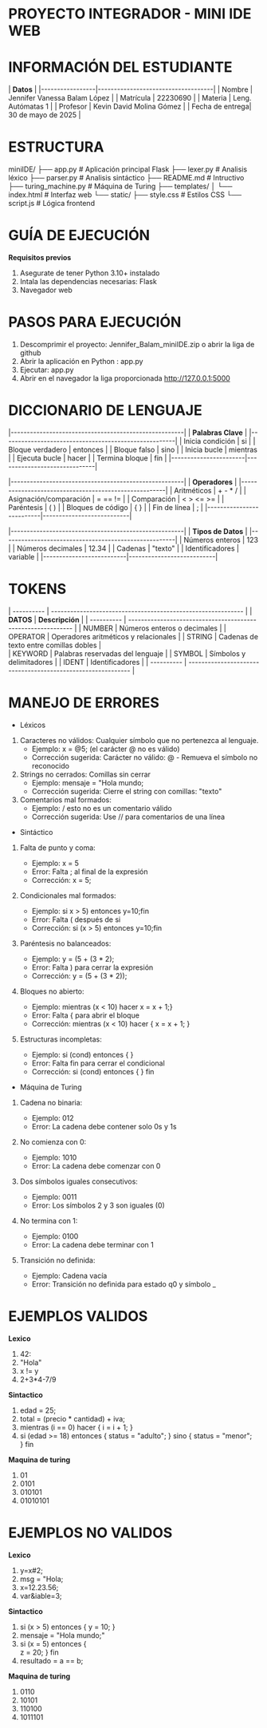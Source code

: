 # PROYECTO INTEGRADOR - MINI IDE WEB  

#  INFORMACIÓN DEL ESTUDIANTE  


|                   **Datos**                          |
|-----------------|------------------------------------|
| Nombre          | Jennifer Vanessa Balam López       |
| Matrícula       | 22230690                           |
| Materia         | Leng. Autómatas 1                  |
| Profesor        | Kevin David Molina Gómez           |
| Fecha de entrega| 30 de mayo de 2025                 |



# ESTRUCTURA 

miniIDE/
├── app.py               # Aplicación principal Flask
├── lexer.py             # Analisis léxico
├── parser.py            # Analisis sintáctico
├── README.md            # Intructivo
├── turing_machine.py    # Máquina de Turing
├── templates/
│   └── index.html       # Interfaz web
└── static/
    ├── style.css        # Estilos CSS
    └── script.js        # Lógica frontend

#  GUÍA DE EJECUCIÓN  

**Requisitos previos**
1. Asegurate de tener Python 3.10+ instalado
2. Intala las dependencias necesarias: Flask 
3. Navegador web 

# PASOS PARA EJECUCIÓN 
1. Descomprimir el proyecto: Jennifer_Balam_miniIDE.zip o abrir la liga de github 
2. Abrir la aplicación en Python : app.py
3. Ejecutar: app.py
4. Abrir en el navegador la liga proporcionada http://127.0.0.1:5000

# DICCIONARIO DE LENGUAJE 

|------------------------------------------------------|
|                 **Palabras Clave**                   |
|------------------------------------------------------|
| Inicia condición      |        si                    |
| Bloque verdadero      |     entonces                 |
| Bloque falso          |       sino                   |
| Inicia bucle          |     mientras                 |
| Ejecuta bucle         |      hacer                   |
| Termina bloque        |       fin                    |
|-----------------------|------------------------------|

|------------------------------------------------------|
|                 **Operadores**                       |
|------------------------------------------------------|
|  Aritméticos             |        + - * /            |
| Asignación/comparación   |         = == !=           |
| Comparación              |      < > <= >=            |
| Paréntesis               |         ( )               |
| Bloques de código        |         { }               |
| Fin de línea             |          ;                |
|--------------------------|---------------------------|

|------------------------------------------------------|
|                 **Tipos de Datos**                   |
|------------------------------------------------------|
| Números enteros          |          123              |
| Números decimales        |          12.34            |
| Cadenas                  |         "texto"           |
| Identificadores          |         variable          |
|--------------------------|---------------------------|

# TOKENS

| ---------- | ------------------------------------------------------------ |
| **DATOS**  | **Descripción**                                              |
| ---------- | ------------------------------------------------------------ |
|   NUMBER   | Números enteros o decimales                                  |
|  OPERATOR  | Operadores aritméticos y relacionales                        |
|   STRING   | Cadenas de texto entre comillas dobles                       |                 
|   KEYWORD  | Palabras reservadas del lenguaje                             |
|   SYMBOL   | Símbolos y delimitadores                                     |
|   IDENT    | Identificadores                                              |
| ---------- | ------------------------------------------------------------ |

# MANEJO DE ERRORES 
- Léxicos
1. Caracteres no válidos: Cualquier símbolo que no pertenezca al lenguaje.
   - Ejemplo: x = @5;    (el carácter @ no es válido)
   - Corrección sugerida: Carácter no válido: @ - Remueva el símbolo no reconocido
2. Strings no cerrados: Comillas sin cerrar
   - Ejemplo: mensaje = "Hola mundo;
   - Corrección sugerida: Cierre el string con comillas: "texto"
3. Comentarios mal formados: 
   - Ejemplo: / esto no es un comentario válido
   - Corrección sugerida: Use // para comentarios de una línea

- Sintáctico
1. Falta de punto y coma:
   - Ejemplo: x = 5
   - Error: Falta ; al final de la expresión
   - Corrección: x = 5;

2. Condicionales mal formados:
   - Ejemplo: si x > 5) entonces y=10;fin
   - Error: Falta ( después de si 
   - Corrección: si (x > 5) entonces y=10;fin

3. Paréntesis no balanceados:
   - Ejemplo: y = (5 + (3 * 2);
   - Error: Falta ) para cerrar la expresión
   - Corrección: y = (5 + (3 * 2));

4. Bloques no abierto:
   - Ejemplo: mientras (x < 10) hacer  x = x + 1;}
   - Error: Falta { para abrir el bloque
   - Corrección: mientras (x < 10) hacer { x = x + 1; }

5. Estructuras incompletas:
   - Ejemplo: si (cond) entonces { }
   - Error: Falta fin para cerrar el condicional
   - Corrección: si (cond) entonces { } fin

- Máquina de Turing

1. Cadena no binaria:
   - Ejemplo: 012
   - Error: La cadena debe contener solo 0s y 1s

2. No comienza con 0:
   - Ejemplo: 1010
   - Error: La cadena debe comenzar con 0

3. Dos símbolos iguales consecutivos:
   - Ejemplo: 0011
   - Error: Los símbolos 2 y 3 son iguales (0)

4. No termina con 1:
   - Ejemplo: 0100
   - Error: La cadena debe terminar con 1

5. Transición no definida:
   - Ejemplo: Cadena vacía
   - Error: Transición no definida para estado q0 y símbolo _

# EJEMPLOS VALIDOS

**Lexico**
1. 42:
2. "Hola"
3. x != y
4. 2+3*4-7/9

**Sintactico**
1. edad = 25;
2. total = (precio * cantidad) + iva;
3. mientras (i == 0) hacer {
    i = i + 1;
}
4. si (edad >= 18) entonces {
    status = "adulto"; 
} sino {
    status = "menor";  
} fin

**Maquina de turing**
1. 01
2. 0101
3. 010101
4. 01010101


# EJEMPLOS NO VALIDOS
**Lexico**
1. y=x#2;
2. msg = "Hola;
3. x=12.23.56;
4. var&iable=3;

**Sintactico**
1. si (x > 5) entonces {
    y = 10;
}  
2. mensaje = "Hola mundo;"
3. si (x = 5) entonces {  
    z = 20;
} fin
4. resultado = a == b;  

**Maquina de turing**
1. 0110
2. 10101
3. 110100
4. 1011101

